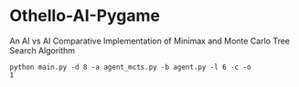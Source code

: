 # Othello-AI-Pygame
An AI vs AI Comparative Implementation of Minimax and Monte Carlo Tree Search Algorithm

<code>python main.py -d 8 -a agent_mcts.py -b agent.py -l 6 -c  -o 1</code>